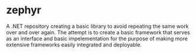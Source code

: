 # zephyr
A .NET repository creating a basic library to avoid repeating the same work over and over again.  The attempt is to create a basic framework that serves as an interface and basic impelementation for the purpose of making more extensive frameworks easily integrated and deployable.
